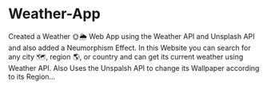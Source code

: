# Weather-App
Created a Weather 🌞🌦 Web App using the Weather API and Unsplash API and also added a Neumorphism Effect.
In this Website you can search for any city 🗺, region 🌎, or country and can get its current weather using Weather API.
Also Uses the Unspalsh API to change its Wallpaper according to its Region...

